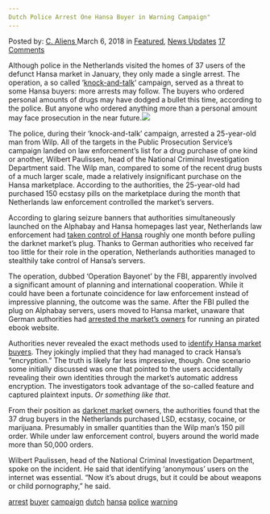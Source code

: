 ```yaml
---
Dutch Police Arrest One Hansa Buyer in Warning Campaign"
---
```

<article class="post-listing post-24966 post type-post status-publish format-standard has-post-thumbnail hentry 
 tag-arrest tag-buyer tag-campaign tag-dutch tag-hansa tag-police 
<div class="post-inner">
<span>Posted by: <a href="https://www.deepdotweb.com/author/caliens/" title="">C. Aliens </a></span>
<span>March 6, 2018</span>
<span>in <a href="https://www.deepdotweb.com/category/deepdot-news/" rel="category tag">Featured</a>, <a href="https://www.deepdotweb.com/category/news-updates/" rel="category tag">News Updates</a></span>
<span><a href="https://www.deepdotweb.com/2018/03/06/dutch-police-arrest-one-hansa-buyer-warning-campaign/#comments">17 Comments</a></span>


<p>Although police in the Netherlands visited the homes of 37 users of the defunct Hansa market in January, they only made a single arrest. The operation, a so called &#8216;<a href="https://www.politie.nl/nieuws/2018/februari/15/operation-mirum-darkweb-is-niet-anoniem.html">knock-and-talk</a>&#8216; campaign, served as a threat to some Hansa buyers: more arrests may follow. The buyers who ordered personal amounts of drugs may have dodged a bullet this time, according to the police. But anyone who ordered anything more than a personal amount may face prosecution in the near future.<img class="wp-image-24972 aligncenter" src="/imgs/2018/03/word-image-5.jpeg" srcset="/imgs/2018/03/word-image-5.jpeg 660w, /imgs/2018/03/word-image-5-300x150.jpeg 300w" sizes="(max-width: 660px) 100vw, 660px" /></p>
<p>The police, during their ‘knock-and-talk’ campaign, arrested a 25-year-old man from Wilp. All of the targets in the Public Prosecution Service’s campaign landed on law enforcement&#8217;s list for a drug purchase of one kind or another, Wilbert Paulissen, head of the National Criminal Investigation Department said. The Wilp man, compared to some of the recent drug busts of a much larger scale, made a relatively insignificant purchase on the Hansa marketplace. According to the authorities, the 25-year-old had purchased 150 ecstasy pills on the marketplace during the month that Netherlands law enforcement controlled the market’s servers.</p>
<p>According to glaring seizure banners that authorities simultaneously launched on the Alphabay and Hansa homepages last year, Netherlands law enforcement had <a href="https://www.deepdotweb.com/2017/07/20/globally-coordinated-operation-just-took-alphabay-hansa/">taken control of Hansa</a> roughly one month before pulling the darknet market’s plug. Thanks to German authorities who received far too little for their role in the operation, Netherlands authorities managed to stealthily take control of Hansa’s servers.</p>
<p>The operation, dubbed ‘Operation Bayonet’ by the FBI, apparently involved a significant amount of planning and international cooperation. While it could have been a fortunate coincidence for law enforcement instead of impressive planning, the outcome was the same. After the FBI pulled the plug on Alphabay servers, users moved to Hansa market, unaware that German authorities had <a href="https://www.deepdotweb.com/2017/08/05/two-men-associated-closed-hansa-darknet-market-busted-nrw/">arrested the market’s owners</a> for running an pirated ebook website.</p>
<p>Authorities never revealed the exact methods used to <a href="https://www.deepdotweb.com/2017/09/13/dutch-study-half-the-vendors-migrating-to-dream-did-not-change-pgp/">identify Hansa market buyers</a>. They jokingly implied that they had managed to crack Hansa’s “encryption.” The truth is likely far less impressive, though. One scenario some initially discussed was one that pointed to the users accidentally revealing their own identities through the market’s automatic address encryption. The investigators took advantage of the so-called feature and captured plaintext inputs. <em>Or something like that</em>.</p>
<p>From their position as <a href="https://www.deepdotweb.com/dark-net-market-comparison-chart/">darknet market</a> owners, the authorities found that the 37 drug buyers in the Netherlands purchased LSD, ecstasy, cocaine, or marijuana. Presumably in smaller quantities than the Wilp man&#8217;s 150 pill order. While under law enforcement control, buyers around the world made more than 50,000 orders.</p>
<p>Wilbert Paulissen, head of the National Criminal Investigation Department, spoke on the incident. He said that identifying &#8216;anonymous’ users on the internet was essential. &#8220;Now it&#8217;s about drugs, but it could be about weapons or child pornography,” he said.</p>
</div>
<a href="https://www.deepdotweb.com/tag/arrest/" rel="tag">arrest</a> <a href="https://www.deepdotweb.com/tag/buyer/" rel="tag">buyer</a> <a href="https://www.deepdotweb.com/tag/campaign/" rel="tag">campaign</a> <a href="https://www.deepdotweb.com/tag/dutch/" rel="tag">dutch</a> <a href="https://www.deepdotweb.com/tag/hansa/" rel="tag">hansa</a> <a href="https://www.deepdotweb.com/tag/police/" rel="tag">police</a> <a href="https://www.deepdotweb.com/tag/warning/" rel="tag">warning</a></span> <span style="display:none" class="updated">2018-03-06<a href="https://www.deepdotweb.com/author/caliens/" title="Posts by C. Aliens" rel="author">C. Aliens</a></strong></div>

